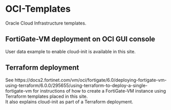 # OCI-Templates
Oracle Cloud Infrastructure templates.
<br>
<H2>FortiGate-VM deployment on OCI GUI console</H2>
User data example to enable cloud-init is available in this site.
<br>
<H2>Terraform deployment</H2>
See https://docs2.fortinet.com/vm/oci/fortigate/6.0/deploying-fortigate-vm-using-terraform/6.0.0/295655/using-terraform-to-deploy-a-single-fortigate-vm for instructions of how to create a FortiGate-VM instance using Terraform templates placed in this site. <br> It also explains cloud-init as part of a Terraform deployment.
